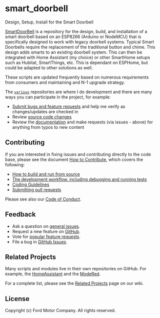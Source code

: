 # smart_doorbell
Design, Setup, Install for the Smart Doorbell

[SmartDoorBell](https://github.com/cjramseyer/smart_doorbell) is a repository for the design, build, and installation of a smart doorbell based on an ESP8266 (Arduino or NodeMCU) that is specifically designed to work with legacy doorbell systems.
Typical Smart Doorbells require the replacement of the traditional button and chime.  This design adds smarts to an existing doorbell system.  This can then be integrated with Home Assistant (my choice) or other SmartHome setups such as Hubitat, SmartThings, etc.  This is dependant on ESPHome, but could be adapted to other solutions as well.

These scripts are updated frequently based on numerous requirements from consumers and maintaining and N-1 upgrade strategy.

The [`various`](https://github.com/cjramseyer) repositories are where I do development and there are many ways you can participate in the project, for example:

* [Submit bugs and feature requests](https://github.com/cjramseyer/templates/issues) and help me verify as changes/updates are checked in
* Review [source code changes](https://github.com/cjramseyer/templates/pulls)
* Review the [documentation](https://github.com/cjramseyer/General/docs) and make requests (via issues - above) for anything from typos to new content

## Contributing

If you are interested in fixing issues and contributing directly to the code base,
please see the document [How to Contribute](https://github.com/cjramseyer/General/wiki/How-to-Contribute), which covers the following:

* [How to build and run from source](https://github.com/cjramseyer/General/wiki/How-to-Contribute#build-and-run-from-source)
* [The development workflow, including debugging and running tests](https://github.com/cjramseyer/General/wiki/How-to-Contribute#development-workflow)
* [Coding Guidelines](https://github.com/cjramseyer/General/wiki/Coding-Guidelines)
* [Submitting pull requests](https://github.com/cjramseyer/General/wiki/How-to-Contribute#pull-requests)

Please see also our [Code of Conduct](CODE_OF_CONDUCT.md).

## Feedback

* Ask a question on [general issues](https://github.com/cjramseyer/General/issues).
* Request a new feature on [GitHub](https://github.com/cjramseyer/General/wiki/CONTRIBUTING.md).
* Vote for [popular feature requests](https://github.com/cjramseyer/General/wiki/issues?q=is%3Aopen+is%3Aissue+label%3Afeature-request+sort%3Areactions-%2B1-desc).
* File a bug in [GitHub Issues](https://github.com/cjramseyer/General/issues).

## Related Projects

Many scripts and modules live in their own repositories on GitHub. For example, the [HomeAssistant](https://github.com/cjramseyer/hassio) and the [ModeRed](https://github.com/cjramseyer/nodered).

For a complete list, please see the [Related Projects](https://github.com/cjramseyer/General/wiki/Related-Projects) page on our wiki.

## License

Copyright (c) Ford Motor Company. All rights reserved.
